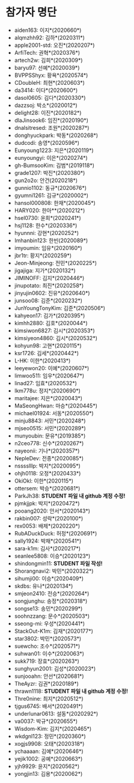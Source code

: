 # 참가자 명단
* aiden163: 이지*(2020660*)
* alqmzhh92: 김하*(2020311*)
* apple2001-std: 오진*(2020207*)
* ArfiTech: 권혁*(2020376*)
* artech2w: 김희*(2020309*)
* baryu97: 선예*(2020039*)
* BVPPSShyx: 황욕*(2020574*)
* CDoubleH: 최현*(2020603*)
* da3414: 이다*(2020600*)
* dasol0605: 김다*(2020330*)
* dazzsoj: 박소*(2020012*)
* delight28: 이진*(2020182*)
* dlaJinsook6: 임진*(2020190*)
* dnalsitresed: 조원*(2020287*)
* donghyuckpark: 박동*(2020268*)
* dudcodi: 송영*(2020596*)
* Eunyoung1223: 지은*(2020119*)
* eunyoungyi: 이은*(2020274*)
* gh-BumsooKim: 김범*(2019118*)
* grade1207: 박진*(2020380*)
* gun2o2o: 안건(2020218*)
* gunnio1102: 동규*(2020676*)
* gyumni1261: 김규*(2020002*)
* hansol000808: 한재*(2020045*)
* HARY020: 한아**(2020212*)
* hsel0730: 윤희*(2020241*)
* hsj1128: 한수*(2020336*)
* hyunnni: 강현*(2020252*)
* Imhanbin123: 한빈(2020089*)
* imyoumin: 임유*(2020160*)
* jbr1tr: 황지*(2020259*)
* Jeon-Minjeong: 전민*(2020225*)
* jigajiga: 지가*(2020132*)
* JIMINOFF: 김지*(2020446*)
* jinupotato: 최진*(2020258*)
* jinyujin0602: 진유*(2020640*)
* junsoo08: 김준*(2020232*)
* JunYoungTonyKim: 김준*(2020506*)
* kahyeon17: 김가*(2020395*)
* kimhh2880: 김호*(2020044*)
* kimsiwon6827: 김시*(2020353*)
* kimsiyeon4860: 김시*(2020532*)
* kohyun98: 고현*(2020115*)
* ksr1726: 김세*(2020442*)
* L-HK: 이한*(2020413*)
* leeyewon20: 이예*(2020607*)
* limwoo511: 임우*(2020647*)
* linad27: 임효*(2020532*)
* lkm778u: 정지*(2020690*)
* maritajee: 지은*(2020043*)
* MaSeongHwan: 마승*(2020445*)
* michael01924: 서동*(2020550*)
* minju8843: 서민*(2020248*)
* mjseo0515: 서민*(2020289*)
* munyoubin: 문유*(2019385*)
* n2ceo778: 신수*(2020267*)
* nayeonii: 기나*(2020357*)
* NepleDev: 전종*(2020085*)
* nsssslllp: 박지*(2020095*)
* ohjh0118: 오정*(2020433*)
* OkiOkl: 이한*(2020115*)
* ottersem: 박승*(2020681*)
* ParkJh38: **STUDENT 파일 내 github 계정 수정!**
* pjmkjjpk: 박지*(2020472*)
* pooang2020: 안서*(2020143*)
* rakbin007: 성락*(2020100*)
* rex0053: 배제*(2020220*)
* RubADuckDuck: 허정*(2020691*)
* sally1924: 박채*(2020541*)
* sara-k1m: 김사*(2020217*)
* seanlee5808: 이승*(2020123*)
* shindongmin11: **STUDENT 파일 작성!**
* Shorangnavi2: 박민*(2020322*)
* sihumji00: 이승*(2020409*)
* skdbs: 유나*(2020134*)
* smjeon2410: 전승*(2020264*)
* songjunghu: 송정*(2020318*)
* songse13: 송민*(2020299*)
* soohnzzang: 문수*(2020503*)
* sseong-mi: 우성*(2020441*)
* StackOut-K1m: 김재*(2020177*)
* star3802: 박민*(2020573*)
* suewcho: 조수*(2020571*)
* suhwan01: 이수*(2020063*)
* sukk719: 장효*(2020263*)
* sunghyun2001: 김성*(2020023*)
* sunjooahn: 안선*(2020681*)
* TheAyzr: 김권*(2020189*)
* thrawn1118: **STUDENT 파일 내 github 계정 수정!**
* Thre0nine: 최지*(2020512*)
* tjgus6745: 배서*(2020491*)
* underlunar0613: 설동*(2020292*)
* va0037: 박규*(2020655*)
* Wisdom-Kim: 김지*(2020465*)
* wkdgnl123: 정민*(2020360*)
* xogjs9908: 오태*(2020318*)
* ychaaaan: 김예*(2020646*)
* yejik1002: 공예*(2020663*)
* yjh9929: 윤지*(2020562*)
* yongjin13: 김용*(2020062*)
